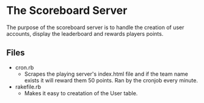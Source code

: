 # The Scoreboard Server

The purpose of the scoreboard server is to handle the creation of user accounts, display the leaderboard and rewards players points.

## Files
- cron.rb 
  - Scrapes the playing server's index.html file and if the team name exists it will reward them 50 points. Ran by the cronjob every minute.
- rakefile.rb
  - Makes it easy to creatation of the User table.
  

